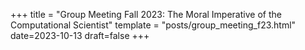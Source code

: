 +++
title = "Group Meeting Fall 2023: The Moral Imperative of the Computational Scientist"
template = "posts/group_meeting_f23.html"
date=2023-10-13
draft=false
+++
